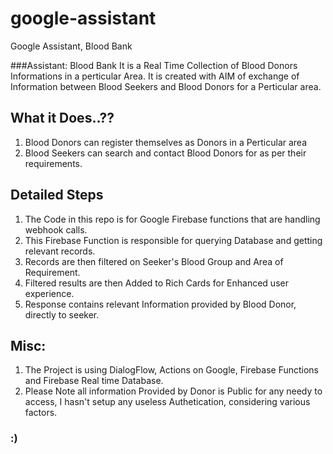 # google-assistant
Google Assistant, Blood Bank

###Assistant: Blood Bank
It is a Real Time Collection of Blood Donors Informations in a perticular Area.
It is created with AIM of exchange of Information between Blood Seekers and Blood Donors for a Perticular area.


## What it Does..??
1. Blood Donors can register themselves as Donors in a Perticular area
2. Blood Seekers can search and contact Blood Donors for as per their requirements.

    
## Detailed Steps
1. The Code in this repo is for Google Firebase functions that are handling webhook calls. 
2. This Firebase Function is responsible for querying Database and getting relevant records.
3. Records are then filtered on Seeker's Blood Group and Area of Requirement.
4. Filtered results are then Added to Rich Cards for Enhanced user experience.
5. Response contains relevant Information provided by Blood Donor, directly to seeker.


## Misc:
1. The Project is using DialogFlow, Actions on Google, Firebase Functions and Firebase Real time Database.
2. Please Note all information Provided by Donor is Public for any needy to access, I hasn't setup any useless Authetication, considering various factors.

### :)


  

